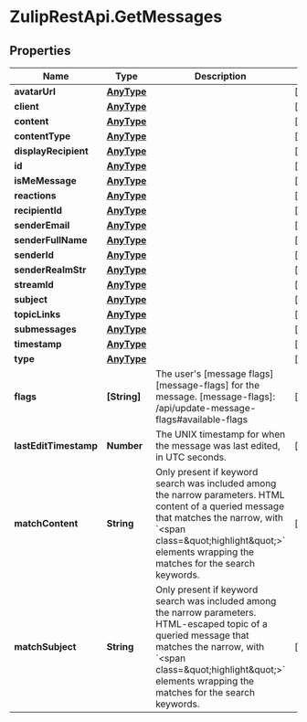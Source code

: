 # ZulipRestApi.GetMessages

## Properties

Name | Type | Description | Notes
------------ | ------------- | ------------- | -------------
**avatarUrl** | [**AnyType**](.md) |  | [optional] 
**client** | [**AnyType**](.md) |  | [optional] 
**content** | [**AnyType**](.md) |  | [optional] 
**contentType** | [**AnyType**](.md) |  | [optional] 
**displayRecipient** | [**AnyType**](.md) |  | [optional] 
**id** | [**AnyType**](.md) |  | [optional] 
**isMeMessage** | [**AnyType**](.md) |  | [optional] 
**reactions** | [**AnyType**](.md) |  | [optional] 
**recipientId** | [**AnyType**](.md) |  | [optional] 
**senderEmail** | [**AnyType**](.md) |  | [optional] 
**senderFullName** | [**AnyType**](.md) |  | [optional] 
**senderId** | [**AnyType**](.md) |  | [optional] 
**senderRealmStr** | [**AnyType**](.md) |  | [optional] 
**streamId** | [**AnyType**](.md) |  | [optional] 
**subject** | [**AnyType**](.md) |  | [optional] 
**topicLinks** | [**AnyType**](.md) |  | [optional] 
**submessages** | [**AnyType**](.md) |  | [optional] 
**timestamp** | [**AnyType**](.md) |  | [optional] 
**type** | [**AnyType**](.md) |  | [optional] 
**flags** | **[String]** | The user&#39;s [message flags][message-flags] for the message.  [message-flags]: /api/update-message-flags#available-flags  | [optional] 
**lastEditTimestamp** | **Number** | The UNIX timestamp for when the message was last edited, in UTC seconds.  | [optional] 
**matchContent** | **String** | Only present if keyword search was included among the narrow parameters. HTML content of a queried message that matches the narrow, with &#x60;&lt;span class&#x3D;\&quot;highlight\&quot;&gt;&#x60; elements wrapping the matches for the search keywords.  | [optional] 
**matchSubject** | **String** | Only present if keyword search was included among the narrow parameters. HTML-escaped topic of a queried message that matches the narrow, with &#x60;&lt;span class&#x3D;\&quot;highlight\&quot;&gt;&#x60; elements wrapping the matches for the search keywords.  | [optional] 


